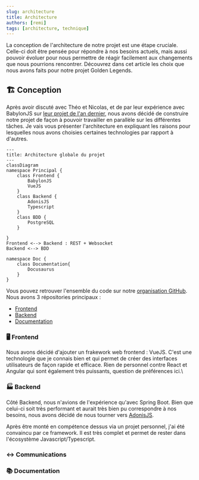 ```yaml
---
slug: architecture
title: Architecture
authors: [remi]
tags: [architecture, technique]
---
```


La conception de l'architecture de notre projet est une étape cruciale. Celle-ci doit être pensée pour répondre à nos besoins actuels, mais aussi pouvoir évoluer pour nous permettre de réagir facilement aux changements que nous pourrions rencontrer. Découvrez dans cet article les choix que nous avons faits pour notre projet Golden Legends.
<!-- truncate -->

## 🏗️ Conception
Après avoir discuté avec Théo et Nicolas, et de par leur expérience avec BabylonJS sur [leur projet de l'an dernier](https://github.com/gamesonweb/be-green-daily-green), nous avons décidé de construire notre projet de façon à pouvoir travailler en parallèle sur les différentes tâches.
Je vais vous présenter l'architecture en expliquant les raisons pour lesquelles nous avons choisies certaines technologies par rapport à d'autres.

```mermaid
---
title: Architecture globale du projet
---
classDiagram
namespace Principal {
    class Frontend {
        BabylonJS
        VueJS
    }
    class Backend {
        AdonisJS
        Typescript
    }
    class BDD {
        PostgreSQL
    }

}
Frontend <--> Backend : REST + Websocket
Backend <--> BDD

namespace Doc {
    class Documentation{
        Docusaurus
    }
}
```
Vous pouvez retrouver l'ensemble du code sur notre [organisation GitHub](https://github.com/Golden-Legends). Nous avons 3 répositories principaux :
- [Frontend](https://github.com/Golden-Legends/golden-legends)
- [Backend](https://github.com/Golden-Legends/golden-legends-back)
- [Documentation](https://github.com/Golden-Legends/golden-legends-docs)
### 🖥️ Frontend
Nous avons décidé d'ajouter un frakework web frontend : VueJS. C'est une technologie que je connais bien et qui permet de créer des interfaces utilisateurs de façon rapide et efficace. Rien de personnel contre React et Angular qui sont également très puissants, question de préférences ici.\

### 🏭 Backend
Côté Backend, nous n'avions de l'expérience qu'avec Spring Boot. Bien que celui-ci soit très performant et aurait très bien pu correspondre à nos besoins, nous avons décidé de nous tourner vers [AdonisJS](https://adonisjs.com/).

Après être monté en compétence dessus via un projet personnel, j'ai été convaincu par ce framework. Il est très complet et permet de rester dans l'écosystème Javascript/Typescript.

### ↔️ Communications

### 📚 Documentation



